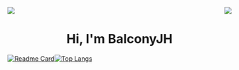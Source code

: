 <p>
  <a href="https://count.getloli.com/"><img src="https://count.getloli.com/get/@:BalconyJH"></a>
  <img src="https://weather-icon.journeyad.repl.co/@guangzhou?v=1" align="right">
</p>

<h1 align="center"></h1>
<h1 align="center">Hi, I'm BalconyJH</h1>


[![Readme Card](https://github-readme-stats.vercel.app/api?username=BalconyJH&show_icons=true&title_color=ffffff&icon_color=daf7dc&text_color=daf7dc&bg_color=151515)](https://github.com/anuraghazra/github-readme-stats)[![Top Langs](https://github-readme-stats.vercel.app/api/top-langs/?username=BalconyJH&layout=compact&exclude_repo=BalconyJH.github.io&title_color=ffffff&icon_color=bb2acf&text_color=daf7dc&bg_color=151515)](https://github.com/anuraghazra/github-readme-stats)
